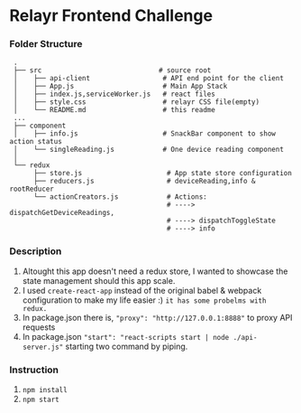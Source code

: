 
# Relayr Frontend Challenge

### Folder Structure

     .
     ├── src                             # source root
     │    ├── api-client                  # API end point for the client
     │    ├── App.js                      # Main App Stack
     │    ├── index.js,serviceWorker.js   # react files
     │    ├── style.css                   # relayr CSS file(empty)
     │    └── README.md                   # this readme
     ...
     ├── component
     │    ├── info.js                     # SnackBar component to show action status
     │    └── singleReading.js            # One device reading component  
     │
     └── redux
          ├── store.js                     # App state store configuration
          ├── reducers.js                  # deviceReading,info & rootReducer
          └── actionCreators.js            # Actions: 
                                           # ----> dispatchGetDeviceReadings,
                                           # ----> dispatchToggleState
                                           # ----> info

### Description

1. Altought this app doesn't need a redux store, I wanted to showcase the state management should this app scale.
2. I used `create-react-app` instead of the original babel & webpack configuration to make my life easier :) `it has some probelms with redux.`
3. In package.json there is, `"proxy": "http://127.0.0.1:8888"` to proxy API requests
4. In package.json `"start": "react-scripts start | node ./api-server.js"` starting two command by piping.

### Instruction

1. `npm install`
2. `npm start`
